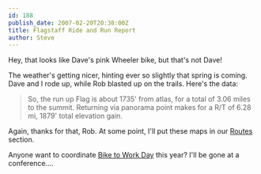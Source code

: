 ```yaml
---
id: 188
publish_date: 2007-02-20T20:38:00Z
title: Flagstaff Ride and Run Report
author: Steve
---
```

  
Hey, that looks like Dave's pink Wheeler bike, but that's not Dave!

The weather's getting nicer, hinting ever so slightly that spring is coming. Dave and I rode up, while Rob blasted up on the trails. Here's the data:

> So, the run up Flag is about 1735' from atlas, for a total of 3.06 miles to the summit. Returning via panorama point makes for a R/T of 6.28 mi, 1879' total elevation gain.

Again, thanks for that, Rob. At some point, I'll put these maps in our [Routes](http://www.flagstafffrenzy.org/routes) section.

Anyone want to coordinate [Bike to Work Day](http://view.exacttarget.com/?ffcb10-fe75157075640d7d7514-fdea1076706d0d7e70147572-fef91672746d0c) this year? I'll be gone at a conference....